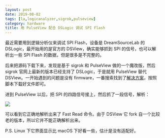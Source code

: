 ```yaml
---
layout: post
date: 2019-08-02
tags: [la,logicanalyzer,sigrok,pulseview]
category: hardware
title: 用 PulseView 配合 DSLogic 调试 SPI Flash
---
```


最近需要用到逻辑分析仪来调试 SPI Flash，设备是 DreamSourceLab 的 DSLogic，最开始用的是官方的 DSView，确实能够抓到 SPI 的信号，也可以解析出一些 SPI Flash 的数据，但是很多是不完整的。

后来把源码下载下来，发现是基于 sigrok 和 PulseView 做的一个魔改版，然后 sigrok 官网上最新的版本已经支持了 DSLogic，于是就用 PulseView 替代 DSView。一开始遇到的问题是没有 firmware，一番搜索找到了[解决方案](https://sigrok.org/wiki/DreamSourceLab_DSLogic)，按照脚本下载好文件即可。

进到 PulseView 以后，把 SPI 的四路信号接上，然后抓了一段信号，解析：

![](/images/pulseview.png)

可以看到它正确地解析出来了 Fast Read 命令。由于 DSView 它 fork 自一个比较老的版本，所以它并不能正确解析出来。

P.S. Linux 下它界面显示比 macOS 下好看一些，估计是没有适配好。

